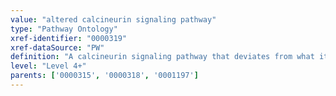 ```yaml
---
value: "altered calcineurin signaling pathway"
type: "Pathway Ontology"
xref-identifier: "0000319"
xref-dataSource: "PW"
definition: "A calcineurin signaling pathway that deviates from what its normal course should be. Aberrant calcineurin pathway, alone or in combination with other pathways underlie various diseases. One example is the role a constitutively active calcineurin plays in cardiac hypertrophy, via the NFAT pathway."
level: "Level 4+"
parents: ['0000315', '0000318', '0001197']
---
```

